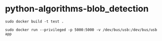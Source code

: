 # python-algorithms-blob_detection





```
sudo docker build -t test .
```

```
sudo docker run --privileged -p 5000:5000 -v /dev/bus/usb:/dev/bus/usb app
```
